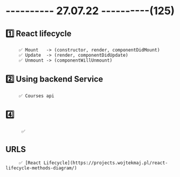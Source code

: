 # ---------- 27.07.22 ----------(125)

## 1️⃣ React lifecycle

         ✅ Mount   -> (constructor, render, componentDidMount)
         ✅ Update  -> (render, componentDidUpdate)
         ✅ Unmount -> (componentWillUnmount)

## 2️⃣ Using backend Service

         ✅ Courses api

## 4️⃣

          ✅

## URLS

         ✅ [React Lifecycle](https://projects.wojtekmaj.pl/react-lifecycle-methods-diagram/)
